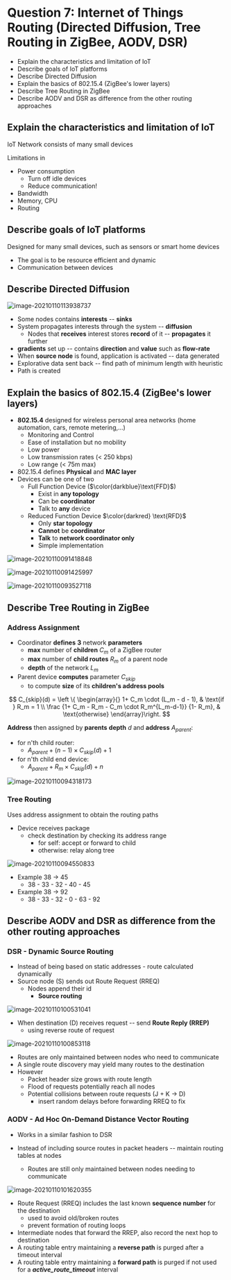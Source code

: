 # Question 7: Internet of Things Routing (Directed Diffusion, Tree Routing in ZigBee, AODV, DSR)

* Explain the characteristics and limitation of IoT
* Describe goals of IoT platforms
* Describe Directed Diffusion
* Explain the basics of 802.15.4 (ZigBee's lower layers)
* Describe Tree Routing in ZigBee
* Describe AODV and DSR as difference from the other routing approaches



## Explain the characteristics and limitation of IoT

IoT Network consists of many small devices

Limitations in

* Power consumption
    * Turn off idle devices
    * Reduce communication!
* Bandwidth
* Memory, CPU
* Routing



## Describe goals of IoT platforms

Designed for many small devices, such as sensors or smart home devices

* The goal is to be resource efficient and dynamic
* Communication between devices



## Describe Directed Diffusion

![image-20210110113938737](images/7-iot-routing/image-20210110113938737.png)

* Some nodes contains **interests** -- **sinks**
* System propagates interests through the system -- **diffusion**
    * Nodes that **receives** interest stores **record** of it -- **propagates** it further
* **gradients** set up -- contains **direction** and **value** such as **flow-rate**
* When **source node** is found, application is activated -- data generated
* Explorative data sent back -- find path of minimum length with heuristic
* Path is created



## Explain the basics of 802.15.4 (ZigBee's lower layers)

* **802.15.4** designed for wireless personal area networks (home automation, cars, remote metering,…)
    * Monitoring and Control
    * Ease of installation but no mobility
    * Low power 
    * Low transmission rates (< 250 kbps)
    * Low range (< 75m max)
* 802.15.4 defines **Physical** and **MAC layer**
* Devices can be one of two
    * Full Function Device ($\color{darkblue}\text{FFD}$)
        * Exist in **any topology**
        * Can be **coordinator**
        * Talk to **any** device
    * Reduced Function Device $\color{darkred} \text{RFD}$
        * Only **star topology**
        * **Cannot** be **coordinator**
        * **Talk** to **network coordinator only**
        * Simple implementation



![image-20210110091418848](../images/07-wireless/image-20210110091418848.png)

![image-20210110091425997](../images/07-wireless/image-20210110091425997.png)



![image-20210110093527118](../images/07-wireless/image-20210110093527118.png)



## Describe Tree Routing in ZigBee

### Address Assignment

* Coordinator **defines** **3** network **parameters**
    * **max** number of **children** $C_m$ of a ZigBee router
    * **max** number of **child routes** $R_m$ of a parent node
    * **depth** of the network $L_m$
* Parent device **computes** parameter $C_{skip}$
    * to compute **size** of its **children's address pools**

$$
C_{skip}(d) = \left \{ \begin{array}{}
1+ C_m \cdot (L_m - d - 1), & \text{if } R_m = 1 \\
\frac {1+ C_m - R_m - C_m \cdot R_m^{L_m-d-1}} {1- R_m}, & \text{otherwise}
\end{array}\right.
$$

**Address** then assigned by **parents** **depth** $d$ and **address** $A_{parent}$:

* for n'th child router:
    * $A_{parent}+(n-1) \times C_{skip}(d) +1$
* for n'th child end device:
    * $A_{parent} + R_m \times C_{skip}(d)+n$



![image-20210110094318173](../images/07-wireless/image-20210110094318173.png)



### Tree Routing

Uses address assignment to obtain the routing paths

* Device receives package
    * check destination by checking its address range
        * for self: accept or forward to child
        * otherwise: relay along tree



![image-20210110094550833](../images/07-wireless/image-20210110094550833.png)

* Example 38 $\to$ 45
    * 38 - 33 - 32 - 40 - 45
* Example 38 $\to$ 92
    * 38 - 33 - 32 - 0 - 63 - 92



## Describe AODV and DSR as difference from the other routing approaches

### DSR - Dynamic Source Routing

* Instead of being based on static addresses - route calculated dynamically
* Source node (S) sends out Route Request (RREQ)
    * Nodes append their id
        * **Source routing**



![image-20210110100531041](../images/07-wireless/image-20210110100531041.png)



* When destination (D) receives request -- send **Route Reply (RREP)**
    * using reverse route of request



![image-20210110100853118](../images/07-wireless/image-20210110100853118.png)



* Routes are only maintained between nodes who need to communicate
* A single route discovery may yield many routes to the destination
* However
    * Packet header size grows with route length
    * Flood of requests potentially reach all nodes
    * Potential collisions between route requests (J + K $\to$ D)
        * insert random delays before forwarding RREQ to fix



### AODV - Ad Hoc On-Demand Distance Vector Routing

* Works in a similar fashion to DSR

* Instead of including source routes in packet headers -- maintain routing tables at nodes
    * Routes are still only maintained between nodes needing to communicate



![image-20210110101620355](../images/07-wireless/image-20210110101620355.png)

* Route Request (RREQ) includes the last known **sequence number** for the destination
    * used to avoid old/broken routes
    * prevent formation of routing loops
* Intermediate nodes that forward the RREP, also record the next hop to destination
* A routing table entry maintaining a **reverse path** is purged after a timeout interval
* A routing table entry maintaining a **forward path** is purged if not used for a ***active_route_timeout*** interval